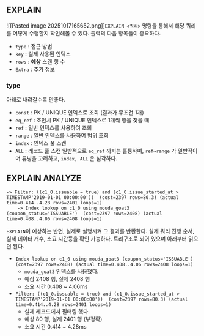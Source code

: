 ## EXPLAIN
![[Pasted image 20251017165652.png]]`EXPLAIN <쿼리>` 명령을 통해서 해당 쿼리를 어떻게 수행할지 확인해볼 수 있다.
출력의 다음 항목들이 중요하다.
- `type` : 접근 방법
- `key` : 실제 사용된 인덱스
- `rows` : **예상** 스캔 행 수
- `Extra` : 추가 정보
### type
아래로 내려갈수록 안좋다.
- `const` : PK / UNIQUE 인덱스로 조회 (결과가 무조건 1개)
- `eq_ref` : 조인시 PK / UNIQUE 인덱스로 1개씩 행을 찾을 때
- `ref` : 일반 인덱스를 사용하여 조회
- `range` : 일반 인덱스를 사용하여 범위 조회
- `index` : 인덱스 풀 스캔
- `ALL` : 레코드 풀 스캔
일반적으로 `eq_ref` 까지는 훌륭하며, `ref~range` 가 일반적이며 튜닝을 고려하고, `index, ALL` 은 심각하다.
## EXPLAIN ANALYZE
```text
-> Filter: ((c1_0.issuable = true) and (c1_0.issue_started_at > TIMESTAMP'2019-01-01 00:00:00'))  (cost=2397 rows=80.3) (actual time=0.414..4.28 rows=2401 loops=1)  
    -> Index lookup on c1_0 using mouda_goat3 (coupon_status='ISSUABLE')  (cost=2397 rows=2408) (actual time=0.408..4.06 rows=2408 loops=1)
```
`EXPLAIN`이 예상하는 반면, 실제로 실행시켜 그 결과를 반환한다.
실제 쿼리 진행 순서, 실제 데이터 개수, 소요 시간등을 확인 가능하다.
트리구조로 되어 있으며 아래부터 읽으면 된다.
- `Index lookup on c1_0 using mouda_goat3 (coupon_status='ISSUABLE')  (cost=2397 rows=2408) (actual time=0.408..4.06 rows=2408 loops=1)`
	- `mouda_goat3` 인덱스를 사용했다.
	- 예상 2408 행, 실제 2408 행
	- 소요 시간 0.408 ~ 4.06ms
- `Filter: ((c1_0.issuable = true) and (c1_0.issue_started_at > TIMESTAMP'2019-01-01 00:00:00'))  (cost=2397 rows=80.3) (actual time=0.414..4.28 rows=2401 loops=1)`
	- 실제 레코드에서 필터링 했다.
	- 예상 80 행, 실제 2401 행 (부정확)
	- 소요 시간 0.414 ~ 4.28ms